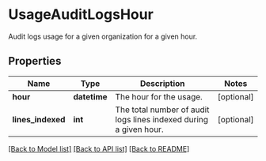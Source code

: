 # UsageAuditLogsHour

Audit logs usage for a given organization for a given hour.

## Properties

| Name              | Type         | Description                                                       | Notes      |
| ----------------- | ------------ | ----------------------------------------------------------------- | ---------- |
| **hour**          | **datetime** | The hour for the usage.                                           | [optional] |
| **lines_indexed** | **int**      | The total number of audit logs lines indexed during a given hour. | [optional] |

[[Back to Model list]](README.md#documentation-for-models) [[Back to API list]](README.md#documentation-for-api-endpoints) [[Back to README]](README.md)
